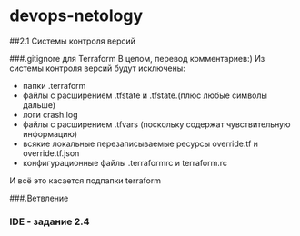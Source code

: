 # devops-netology
##2.1 Системы контроля версий

###.gitignore для Terraform 
В целом, перевод комментариев:) Из системы контроля версий будут исключены:
* папки .terraform
* файлы с расширением .tfstate и .tfstate.(плюс любые символы дальше)
* логи crash.log
* файлы с расширением .tfvars (поскольку содержат чувствительную информацию)
* всякие локальные перезаписываемые ресурсы override.tf и override.tf.json
* конфигурационные файлы .terraformrc и terraform.rc

И всё это касается подпапки terraform

###.Ветвление
### IDE - задание 2.4